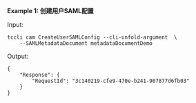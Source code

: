 **Example 1: 创建用户SAML配置**



Input: 

```
tccli cam CreateUserSAMLConfig --cli-unfold-argument  \
    --SAMLMetadataDocument metadataDocumentDemo
```

Output: 
```
{
    "Response": {
        "RequestId": "3c140219-cfe9-470e-b241-907877d6fb03"
    }
}
```

